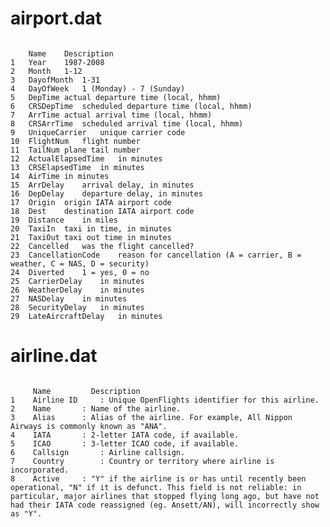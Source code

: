 # airport.dat
<pre><code>
	Name	Description
1	Year	1987-2008
2	Month	1-12
3	DayofMonth	1-31
4	DayOfWeek	1 (Monday) - 7 (Sunday)
5	DepTime	actual departure time (local, hhmm)
6	CRSDepTime	scheduled departure time (local, hhmm)
7	ArrTime	actual arrival time (local, hhmm)
8	CRSArrTime	scheduled arrival time (local, hhmm)
9	UniqueCarrier	unique carrier code
10	FlightNum	flight number
11	TailNum	plane tail number
12	ActualElapsedTime	in minutes
13	CRSElapsedTime	in minutes
14	AirTime	in minutes
15	ArrDelay	arrival delay, in minutes
16	DepDelay	departure delay, in minutes
17	Origin	origin IATA airport code
18	Dest	destination IATA airport code
19	Distance	in miles
20	TaxiIn	taxi in time, in minutes
21	TaxiOut	taxi out time in minutes
22	Cancelled	was the flight cancelled?
23	CancellationCode	reason for cancellation (A = carrier, B = weather, C = NAS, D = security)
24	Diverted	1 = yes, 0 = no
25	CarrierDelay	in minutes
26	WeatherDelay	in minutes
27	NASDelay	in minutes
28	SecurityDelay	in minutes
29	LateAircraftDelay	in minutes
</code></pre>


# airline.dat

<pre><code>
     Name	      Description
1    Airline ID     : Unique OpenFlights identifier for this airline.
2    Name	    : Name of the airline.
3    Alias	    : Alias of the airline. For example, All Nippon Airways is commonly known as "ANA".
4    IATA	    : 2-letter IATA code, if available.
5    ICAO	    : 3-letter ICAO code, if available.
6    Callsign       : Airline callsign.
7    Country	    : Country or territory where airline is incorporated.
8    Active	    : "Y" if the airline is or has until recently been operational, "N" if it is defunct. This field is not reliable: in particular, major airlines that stopped flying long ago, but have not had their IATA code reassigned (eg. Ansett/AN), will incorrectly show as "Y".
</code></pre>
